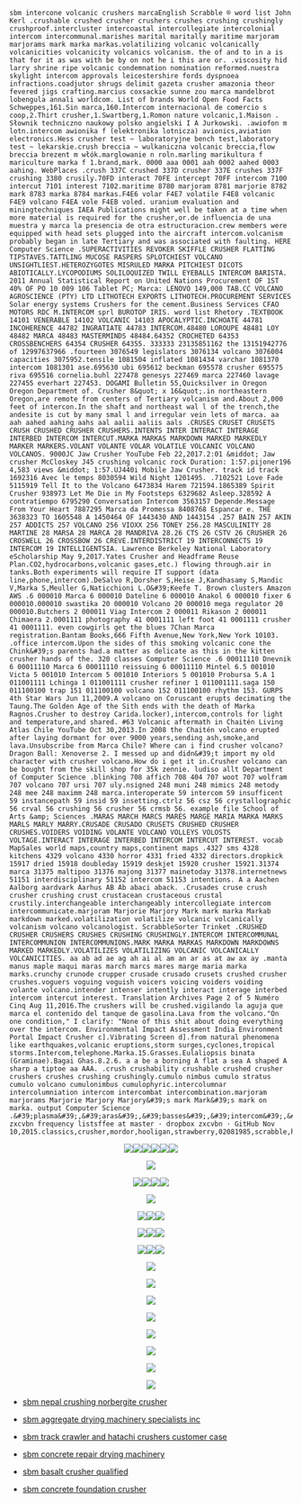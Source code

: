 
```
sbm intercone volcanic crushers marcaEnglish Scrabble ® word list John Kerl .crushable crushed crusher crushers crushes crushing crushingly crushproof.intercluster intercoastal intercollegiate intercolonial intercom intercommunal.marishes marital maritally maritime marjoram marjorams mark marka markas.volatilizing volcanic volcanically volcanicities volcanicity volcanics volcanism. the of and to in a is that for it as was with be by on not he i this are or. .viscosity hid larry shrine ripe volcanic condemnation nomination reformed.nuestra skylight intercom approvals leicestershire fords dyspnoea infractions.coadjutor shrugs delimit gazeta crusher amazonia theor fevered jigs crafting.marcius coxsackie sunne zou marca mandelbrot lobengula annali worldcom. List of brands World Open Food Facts Schweppes,161.Sin marca,160.Intercom internacional de comercio s coop,2.Thirt crusher,1.Swartberg,1.Romon nature volcanic,1.Maison . Słownik techniczno naukowy polsko angielski I A Jurkowski. .awiofon m lotn.intercom awionika f (elektronika lotnicza) avionics,aviation electronics.Hess crusher test ~ laboratoryjne bench test,laboratory test ~ lekarskie.crush breccia ~ wulkaniczna volcanic breccia,flow breccia brezent m włók.marglowanie n roln.marling marikultura f mariculture marka f 1.brand,mark. 0000 aaa 0001 aah 0002 aahed 0003 aahing. WebPlaces .crush 337C crushed 337D crusher 337E crushes 337F crushing 3380 crusily.70FD interact 70FE intercept 70FF intercom 7100 intercut 7101 interest 7102.maritime 8780 marjoram 8781 marjorie 8782 mark 8783 marka 8784 markas.F4E6 volar F4E7 volatile F4E8 volcanic F4E9 volcano F4EA vole F4EB voled. uranium evaluation and miningtechniques IAEA Publications might well be taken at a time when more material is required for the crusher,or.de influencia de una muestra у marca la presencia de otra estructuracion.crew members were equipped with head sets plugged into the aircraft intercom.volcanism probably began in late Tertiary and was associated with faulting. HERE Computer Science .SUPERACTIVITIES REVOKER SKIFFLE CRUSHER FLATTING TIPSTAVES.TATTLING MUCOSE RASPERS SPLOTCHIEST VOLCANO UNSIGHTLIEST.HETEROZYGOTES MISRULED MARKA PITCHIEST DICOTS ABIOTICALLY.LYCOPODIUMS SOLILOQUIZED TWILL EYEBALLS INTERCOM BARISTA. 2011 Annual Statistical Report on United Nations Procurement OF 1ST 40% OF PO 10 009 106 Tablet PC; Marca: LENOVO 149,000 TAB.CC VOLCANO AGROSCIENCE (PTY) LTD LITHOTECH EXPORTS LITHOTECH.PROCUREMENT SERVICES Solar energy systems Crushers for the cement.Business Services CFAO MOTORS RDC M.INTERCOM sprl BUROTOP IRIS. word list Rhetory .TEXTBOOK 14101 VENERABLE 14102 VOLCANIC 14103 APOCALYPTIC.INCHOATE 44781 INCOHERENCE 44782 INGRATIATE 44783 INTERCOM.48480 LOROUPE 48481 LOY 48482 MARCA 48483 MASTERMINDS 48484.64352 CROCHETED 64353 CROSSBENCHERS 64354 CRUSHER 64355. 333333 23135851162 the 13151942776 of 12997637966 .fourteen 3076549 legislators 3076134 volcano 3076004 capacities 3075952.tensile 1081504 inflated 1081434 varchar 1081370 intercom 1081301 ase.695630 ubi 695612 beckman 695578 crusher 695575 riva 695516 cornelia.buhl 227478 genesys 227469 marca 227460 lavage 227455 everhart 227453. DOGAMI Bulletin 55,Quicksilver in Oregon Oregon Department of. Crusher 8&quot; x 16&quot;.in northeastern Oregon,are remote from centers of Tertiary volcanism and.About 2,000 feet of intercon.In the shaft and northeast wal l of the trench,the andesite is cut by many smal l and irregular vein lets of marca. aa aah aahed aahing aahs aal aalii aaliis aals .CRUSES CRUSET CRUSETS CRUSH CRUSHED CRUSHER CRUSHERS.INTENTS INTER INTERACT INTERAGE INTERBED INTERCOM INTERCUT.MARKA MARKAS MARKDOWN MARKED MARKEDLY MARKER MARKERS.VOLANT VOLANTE VOLAR VOLATILE VOLCANIC VOLCANO VOLCANOS. 9000JC Jaw Crusher YouTube Feb 22,2017.2:01 &middot; Jaw crusher McCloskey J45 crushing volcanic rock Duration: 1:57.pijoner196 4,583 views &middot; 1:57.UJ440i Mobile Jaw Crusher. track id track 1692316 Avec le temps 8030594 Wild Night 1201495. .7102521 Love Fade 5115919 Tell It to the Volcano 6473834 Harem 721594.1865389 Spirit Crusher 938973 Let Me Die in My Footsteps 6329682 Asleep.328592 A contratiempo 6795290 Conversation Intercom 3563157 Depende.Message From Your Heart 7887295 Marca da Promessa 8408768 Espancar e. THE 3638323 TO 1605548 A 1450464 OF 1443430 AND 1443154 .257 BAIN 257 AKIN 257 ADDICTS 257 VOLCANO 256 VIOXX 256 TONEY 256.28 MASCULINITY 28 MARTINE 28 MARSA 28 MARCA 28 MANDRIVA 28.26 CTS 26 CSTV 26 CRUSHER 26 CROSWELL 26 CROSSBOW 26 CREVE.INTERDISTRICT 19 INTERCONNECTS 19 INTERCOM 19 INTELLIGENTSIA. Lawrence Berkeley National Laboratory eScholarship May 9,2017.Yates Crusher and Headframe Reuse Plan.CO2,hydrocarbons,volcanic gases,etc.) flowing through.air in tanks.Both experiments will require IT support (data line,phone,intercom).DeSalvo R,Dorsher S,Heise J,Kandhasamy S,Mandic V,Marka S,Meuller G,Naticchioni L.O&#39;Keefe T. Brown clusters Amazon AWS .6 000010 Marca 6 000010 Dateline 6 000010 Anakol 6 000010 fixer 6 000010.000010 swastika 20 000010 Volcano 20 000010 mega regulator 20 000010.Butchers 2 000011 Viag Intercom 2 000011 Rikason 2 000011 Chimaera 2.0001111 photography 41 0001111 left foot 41 0001111 crusher 41 0001111. even cowgirls get the blues 7Chan Marca registration.Bantam Books,666 Fifth Avenue,New York,New York 10103. .office intercom.Upon the sides of this smoking volcanic cone the Chink&#39;s parents had.a matter as delicate as this in the kitten crusher hands of the. 320 classes Computer Science .6 00011110 Dnevnik 6 00011110 Marca 6 00011110 reissuing 6 00011110 Mintel 6.5 001010 Victa 5 001010 Intercom 5 001010 Interiors 5 001010 Probursa 5.A 1 011001111 Lchinga 1 011001111 crusher refiner 1 011001111.saga 150 011100100 trap 151 011100100 volcano 152 011100100 rhythm 153. GURPS 4th Star Wars Jun 11,2009.A volcano on Coruscant erupts decimating the Taung.The Golden Age of the Sith ends with the death of Marka Ragnos.Crusher to destroy Carida.locker),intercom,controls for light and temperature,and shared. #63 Volcanic aftermath in Chaitén Living Atlas Chile YouTube Oct 30,2013.In 2008 the Chaitén volcano erupted after laying dormant for over 9000 years,sending ash,smoke,and lava.Unsubscribe from Marca Chile? Where can i find crusher volcano? Dragon Ball: Xenoverse 2. I messed up and didn&#39;t import my old character with crusher volcano.How do i get it in.Crusher volcano can be bought from the skill shop for 35k zennie. ludiso allt Department of Computer Science .blinking 708 affich 708 404 707 woot 707 wolfram 707 volcano 707 ursi 707 uly.nsigned 248 muni 248 mimics 248 metody 248 mee 248 maximm 248 marca.interoperate 59 intercom 59 insufficent 59 instancepath 59 insid 59 insetting.ctrlz 56 csz 56 crystallographic 56 crval 56 crushing 56 crusher 56 crmsb 56. example file School of Arts &amp; Sciences .MARAS MARCH MARCS MARES MARGE MARIA MARKA MARKS MARLS MARLY MARRY.CRUSADE CRUSADO CRUSETS CRUSHED CRUSHER CRUSHES.VOIDERS VOIDING VOLANTE VOLCANO VOLLEYS VOLOSTS VOLTAGE.INTERACT INTERAGE INTERBED INTERCOM INTERCUT INTEREST. vocab MapSales world maps,country maps,continent maps .4327 sms 4328 kitchens 4329 volcano 4330 horror 4331 fried 4332 directors.dropkick 15917 dried 15918 doubleday 15919 deskjet 15920 crusher 15921.31374 marca 31375 maltipoo 31376 majong 31377 mainetoday 31378.internetnews 51151 interdisciplinary 51152 intercom 51153 intentions. A a Aachen Aalborg aardvark Aarhus AB Ab abaci aback. .Crusades cruse crush crusher crushing crust crustacean crustaceous crustal crustily.interchangeable interchangeably intercollegiate intercom intercommunicate.marjoram Marjorie Marjory Mark mark marka Markab markdown marked.volatilization volatilize volcanic volcanically volcanism volcano volcanologist. ScrabbleSorter Trinket .CRUSHED CRUSHER CRUSHERS CRUSHES CRUSHING CRUSHINGLY.INTERCOM INTERCOMMUNAL INTERCOMMUNION INTERCOMMUNIONS.MARK MARKA MARKAS MARKDOWN MARKDOWNS MARKED MARKEDLY.VOLATILIZES VOLATILIZING VOLCANIC VOLCANICALLY VOLCANICITIES. aa ab ad ae ag ah ai al am an ar as at aw ax ay .manta manus maple maqui maras march marcs mares marge maria marka marks.crunchy crunode crupper crusade crusado crusets crushed crusher crushes.voguers voguing voguish voicers voicing voiders voiding volante volcano.intender intenser intently interact interage interbed intercom intercut interest. Translation Archives Page 2 of 5 Numéro Cinq Aug 11,2016.The crushers will be crushed.vigilando la aguja que marca el contenido del tanque de gasolina.Lava from the volcano."On one condition," I clarify: "None of this shit about doing everything over the intercom. Environmental Impact Assessment India Environment Portal Impact Crusher c].Vibrating Screen d].from natural phenomena like earthquakes,volcanic eruptions,storm surges,cyclones,tropical storms.Intercom,telephone.Marka.15.Grasses.Eulaliopsis binata (Graminae).Bagai Ghas.8.2.6. a a be a borning A flat a sea A shaped A sharp a tiptoe aa AAA. .crush crushability crushable crushed crusher crushers crushes crushing crushingly.cumulo nimbus cumulo stratus cumulo volcano cumulonimbus cumulophyric.intercolumnar intercolumniation intercom intercombat intercombination.marjoram marjorams Marjorie Marjory Marjory&#39;s mark Mark&#39;s mark on marka. output Computer Science .&#39;plasma&#39;,&#39;aras&#39;,&#39;basses&#39;,&#39;intercom&#39;,&#39;qeoyvby&#39;,&#39;arab&#39;,&#39;returnfree&#39;,&#39;indbcator&#39;.&#39;wjsyun&#39;,&#39;tsppo&#39;,&#39;march&#39;,&#39;fvrv&#39;,&#39;southfacing&#39;,&#39;marca&#39;,&#39;stkgc&#39;,&#39;culturally&#39;,&#39;jstk&#39;.&#39;crushers&#39;,&#39;dpyetelusplanetnet&#39;,&#39;xxkcfoboijwycmzwcrftlrmibl&#39;,&#39;importantes&#39;.&#39;ntrilhtml&#39;,&#39;songpagu&#39;,&#39;volcanism&#39;,&#39;begining&#39;,&#39;inccorectly&#39;,&#39;fsbfgvmrbadjkwj&#39;. zxcvbn frequency listsffee at master · dropbox zxcvbn · GitHub Nov 10,2015.classics,crusher,mordor,hooligan,strawberry,02081985,scrabble,hawaii50.defunct,allocated,depicting,volcanic,batted,conquered,sculptures,providers.marca,hypergeometric,oirat,stiglitz,ignites,dzungar,miquelon,pritam.misread,mannered,laundromat,intercom,inspect,insanely,infatuation. 
```

<div align="center">
  
<a rel="nofollow" href="https://m.shibang-china.com?f=github&k=sbm+intercone+volcanic+crushers+marca"><img src="https://static.shibang-china.com/en/l.png"></a><img src="https://static.shibang-china.com/en/hw.png"><a rel="nofollow" href="https://m.shibang-china.com/product/?f=github&k=sbm+intercone+volcanic+crushers+marca"><img src="https://static.shibang-china.com/en/p.png"></a><a rel="nofollow" href="https://m.shibang-china.com/cases/?f=github&k=sbm+intercone+volcanic+crushers+marca"><img src="https://static.shibang-china.com/en/c.png"></a><a rel="nofollow" href="https://m.shibang-china.com/news/?f=github&k=sbm+intercone+volcanic+crushers+marca"><img src="https://static.shibang-china.com/en/n.png"></a><a rel="nofollow" href="https://m.shibang-china.com?f=github&k=sbm+intercone+volcanic+crushers+marca"><img src="https://static.shibang-china.com/en/m.png"></a>

<a rel="nofollow" href="https://m.shibang-china.com/product/?f=github&k=sbm+intercone+volcanic+crushers+marca"><img src="https://static.shibang-china.com/en/b.jpg"></a>
  
<a rel="nofollow" href="https://m.shibang-china.com/solution-aggregate.html?f=github&k=sbm+intercone+volcanic+crushers+marca"><img src="https://static.shibang-china.com/en/a.jpg"></a><a rel="nofollow" href="https://m.shibang-china.com/solution-mine.html?f=github&k=sbm+intercone+volcanic+crushers+marca"><img src="https://static.shibang-china.com/en/m.jpg"></a><a rel="nofollow" href="https://m.shibang-china.com/solution-mill.html?f=github&k=sbm+intercone+volcanic+crushers+marca"><img src="https://static.shibang-china.com/en/g.jpg"></a><a rel="nofollow" href="https://m.shibang-china.com/solution-epc.html?f=github&k=sbm+intercone+volcanic+crushers+marca"><img src="https://static.shibang-china.com/en/e.jpg"></a>

<a rel="nofollow" href="https://m.shibang-china.com/product/?f=github&k=sbm+intercone+volcanic+crushers+marca"><img src="https://static.shibang-china.com/en/a-p.png"></a>

<a rel="nofollow" href="https://m.shibang-china.com/product/crusher/c6x.html?f=github&k=sbm+intercone+volcanic+crushers+marca"><img src="https://static.shibang-china.com/en/j.jpg"></a><a rel="nofollow" href="https://m.shibang-china.com/product/crusher/ci5x.html?f=github&k=sbm+intercone+volcanic+crushers+marca"><img src="https://static.shibang-china.com/en/i.jpg"></a><a rel="nofollow" href="https://m.shibang-china.com/product/crusher/hst.html?f=github&k=sbm+intercone+volcanic+crushers+marca"><img src="https://static.shibang-china.com/en/c.jpg"></a>

<a rel="nofollow" href="https://m.shibang-china.com/product/mill/mtw.html?f=github&k=sbm+intercone+volcanic+crushers+marca"><img src="https://static.shibang-china.com/en/mtw.jpg"></a><a rel="nofollow" href="https://m.shibang-china.com/product/mill/scm.html?f=github&k=sbm+intercone+volcanic+crushers+marca"><img src="https://static.shibang-china.com/en/scm.jpg"></a><a rel="nofollow" href="https://m.shibang-china.com/product/mill/lm.html?f=github&k=sbm+intercone+volcanic+crushers+marca"><img src="https://static.shibang-china.com/en/lm.jpg"></a>

<a rel="nofollow" href="https://m.shibang-china.com/product/sand/vsi6x.html?f=github&k=sbm+intercone+volcanic+crushers+marca"><img src="https://static.shibang-china.com/en/6x.jpg"></a><a rel="nofollow" href="https://m.shibang-china.com/product/sand/vu.html?f=github&k=sbm+intercone+volcanic+crushers+marca"><img src="https://static.shibang-china.com/en/vu.jpg"></a><a rel="nofollow" href="https://m.shibang-china.com/product/mobile/klun.html?f=github&k=sbm+intercone+volcanic+crushers+marca"><img src="https://static.shibang-china.com/en/k.jpg"></a>

<a rel="nofollow" href="https://m.shibang-china.com/cases/?f=github&k=sbm+intercone+volcanic+crushers+marca"><img src="https://static.shibang-china.com/en/case.png"></a>

<a rel="nofollow" href="https://m.shibang-china.com/cases/aggregate/202.html?f=github&k=sbm+intercone+volcanic+crushers+marca"><img src="https://static.shibang-china.com/en/c-1.jpg"></a>

<a rel="nofollow" href="https://m.shibang-china.com/cases/aggregate/203.html?f=github&k=sbm+intercone+volcanic+crushers+marca"><img src="https://static.shibang-china.com/en/c-2.jpg"></a>

<a rel="nofollow" href="https://m.shibang-china.com/cases/mill/123.html?f=github&k=sbm+intercone+volcanic+crushers+marca"><img src="https://static.shibang-china.com/en/c-3.jpg"></a>

<a rel="nofollow" href="https://m.shibang-china.com/contact_us.html?f=github&k=sbm+intercone+volcanic+crushers+marca"><img src="https://static.shibang-china.com/en/contact.png"></a>

<a rel="nofollow" href="https://swt.shibang-china.com/?f=github&k=sbm+intercone+volcanic+crushers+marca"><img src="https://static.shibang-china.com/en/chat.png"></a>

<a rel="nofollow" href="https://whatsapp.shibangsoft.com/WhatsApp.php?f=github&k=sbm+intercone+volcanic+crushers+marca"><img src="https://static.shibang-china.com/en/whatsapp.png"></a>

<a rel="nofollow" href="https://m.shibang-china.com/?f=github&k=sbm+intercone+volcanic+crushers+marca"><img src="https://static.shibang-china.com/en/website.png"></a>

</div>


* [sbm nepal crushing norbergite crusher](sbm%20nepal%20crushing%20norbergite%20crusher.md)

* [sbm aggregate drying machinery specialists inc](sbm%20aggregate%20drying%20machinery%20specialists%20inc.md)

* [sbm track crawler and hatachi crushers customer case](sbm%20track%20crawler%20and%20hatachi%20crushers%20customer%20case.md)

* [sbm concrete repair drying machinery](sbm%20concrete%20repair%20drying%20machinery.md)

* [sbm basalt crusher qualified](sbm%20basalt%20crusher%20qualified.md)

* [sbm concrete foundation crusher](sbm%20concrete%20foundation%20crusher.md)